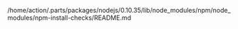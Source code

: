 /home/action/.parts/packages/nodejs/0.10.35/lib/node_modules/npm/node_modules/npm-install-checks/README.md